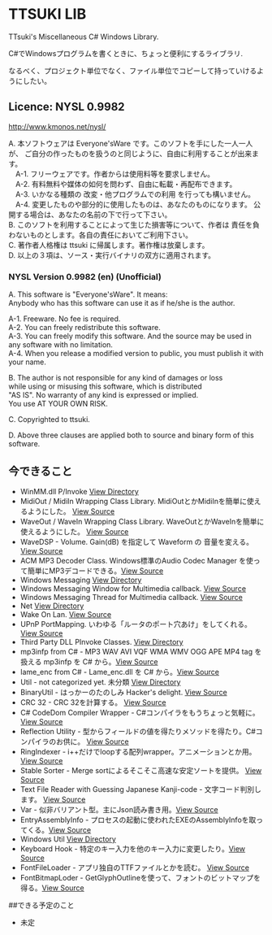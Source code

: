 ﻿
# TTSUKI LIB
TTsuki's Miscellaneous C# Windows Library. 

C#でWindowsプログラムを書くときに、ちょっと便利にするライブラリ.

なるべく、プロジェクト単位でなく、ファイル単位でコピーして持っていけるようにしたい。

## Licence: NYSL 0.9982
http://www.kmonos.net/nysl/

A. 本ソフトウェアは Everyone'sWare です。このソフトを手にした一人一人が、
   ご自分の作ったものを扱うのと同じように、自由に利用することが出来ます。  
　A-1. フリーウェアです。作者からは使用料等を要求しません。  
　A-2. 有料無料や媒体の如何を問わず、自由に転載・再配布できます。  
　A-3. いかなる種類の 改変・他プログラムでの利用 を行っても構いません。  
　A-4. 変更したものや部分的に使用したものは、あなたのものになります。
       公開する場合は、あなたの名前の下で行って下さい。  
B. このソフトを利用することによって生じた損害等について、作者は
   責任を負わないものとします。各自の責任においてご利用下さい。  
C. 著作者人格権は ttsuki に帰属します。著作権は放棄します。  
D. 以上の３項は、ソース・実行バイナリの双方に適用されます。  


### NYSL Version 0.9982 (en) (Unofficial)  
A. This software is "Everyone'sWare". It means:  
  Anybody who has this software can use it as if he/she is the author.  

  A-1. Freeware. No fee is required.  
  A-2. You can freely redistribute this software.  
  A-3. You can freely modify this software. And the source
      may be used in any software with no limitation.  
  A-4. When you release a modified version to public, you
      must publish it with your name.  

B. The author is not responsible for any kind of damages or loss  
  while using or misusing this software, which is distributed  
  "AS IS". No warranty of any kind is expressed or implied.  
  You use AT YOUR OWN RISK.  

C. Copyrighted to ttsuki.  

D. Above three clauses are applied both to source and binary form of this software.  

## 今できること

- WinMM.dll P/Invoke [View Directory](https://github.com/ttsuki/ttsuki/tree/master/WinMM)
 - MidiOut / MidiIn Wrapping Class Library. MidiOutとかMidiInを簡単に使えるようにした。 [View Source](https://github.com/ttsuki/ttsuki/blob/master/WinMM/MidiIO.cs)
 - WaveOut / WaveIn Wrapping Class Library. WaveOutとかWaveInを簡単に使えるようにした。 [View Source](https://github.com/ttsuki/ttsuki/blob/master/WinMM/WaveIO.cs)
 - WaveDSP - Volume. Gain(dB) を指定して Waveform の 音量を変える。[View Source](https://github.com/ttsuki/ttsuki/blob/master/WinMM/WaveDSP.cs)
 - ACM MP3 Decoder Class. Windows標準のAudio Codec Manager を使って簡単にMP3デコードできる。[View Source](https://github.com/ttsuki/ttsuki/blob/master/WinMM/AcmMp3Decoder.cs)
- Windows Messaging [View Directory](https://github.com/ttsuki/ttsuki/tree/master/Messaging)
 - Windows Messaging Window for Multimedia callback. [View Source](https://github.com/ttsuki/ttsuki/blob/master/Messaging/MessageWindow.cs)
 - Windows Messaging Thread for Multimedia callback. [View Source](https://github.com/ttsuki/ttsuki/blob/master/Messaging/MessageThread.cs)
- Net [View Directory](https://github.com/ttsuki/ttsuki/tree/master/Net)
 - Wake On Lan. [View Source](https://github.com/ttsuki/ttsuki/blob/master/Net/WakeOnLan.cs)
 - UPnP PortMapping. いわゆる「ルータのポート穴あけ」をしてくれる。[View Source](https://github.com/ttsuki/ttsuki/blob/master/Net/UPnPWanService.cs)
- Third Party DLL PInvoke Classes. [View Directory](https://github.com/ttsuki/ttsuki/tree/master/DllPInvoke)
 - mp3infp from C# - MP3 WAV AVI VQF WMA WMV OGG APE MP4 tag を扱える mp3infp を C# から。[View Source](https://github.com/ttsuki/ttsuki/blob/master/DllPInvoke/mp3infp.cs)
 - lame_enc from C# - Lame_enc.dll を C# から。[View Source](https://github.com/ttsuki/ttsuki/blob/master/DllPInvoke/LameMp3Encoder.cs)
- Util - not categorized yet. 未分類 [View Directory](https://github.com/ttsuki/ttsuki/tree/master/Util)
 - BinaryUtil - はっかーのたのしみ Hacker's delight. [View Source](https://github.com/ttsuki/ttsuki/blob/master/Util/BinaryUtil.cs)
 - CRC 32 - CRC 32を計算する。 [View Source](https://github.com/ttsuki/ttsuki/blob/master/Util/Crc32.cs)
 - C# CodeDom Compiler Wrapper - C#コンパイラをもうちょっと気軽に。 [View Source](https://github.com/ttsuki/ttsuki/blob/master/Util/CSharpCompiler.cs)
 - Reflection Utility - 型からフィールドの値を得たりメソッドを得たり。C#コンパイラのお供に。 [View Source](https://github.com/ttsuki/ttsuki/blob/master/Util/ReflectionUtil.cs)
 - RingIndexer - i++だけでloopする配列wrapper。アニメーションとか用。 [View Source](https://github.com/ttsuki/ttsuki/blob/master/Util/RingIndexer.cs)
 - Stable Sorter - Merge sortによるそこそこ高速な安定ソートを提供。 [View Source](https://github.com/ttsuki/ttsuki/blob/master/Util/StableSorter.cs)
 - Text File Reader with Guessing Japanese Kanji-code - 文字コード判別します。 [View Source](https://github.com/ttsuki/ttsuki/blob/master/Util/TextFile.cs)
 - Var - 似非バリアント型。主にJson読み書き用。[View Source](https://github.com/ttsuki/ttsuki/blob/master/Util/Var.cs)
 - EntryAssemblyInfo - プロセスの起動に使われたEXEのAssemblyInfoを取ってくる。[View Source](https://github.com/ttsuki/ttsuki/blob/master/Util/EntryAssembly.cs)
- Windows Util [View Directory](https://github.com/ttsuki/ttsuki/tree/master/WindowsUtil)
 - Keyboard Hook - 特定のキー入力を他のキー入力に変更したり。[View Source](https://github.com/ttsuki/ttsuki/blob/master/WindowsUtil/KeyboardHook.cs)
 - FontFileLoader - アプリ独自のTTFファイルとかを読む。 [View Source](https://github.com/ttsuki/ttsuki/blob/master/WindowsUtil/FontFileLoader.cs)
 - FontBitmapLoder - GetGlyphOutlineを使って、フォントのビットマップを得る。[View Source](https://github.com/ttsuki/ttsuki/blob/master/WindowsUtil/FontBitmapLoder.cs)

##できる予定のこと

- 未定
